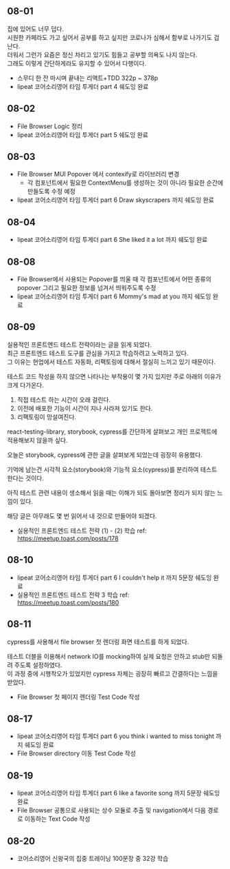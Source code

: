 ## 08-01

집에 있어도 너무 덥다.  
시원한 카페라도 가고 싶어서 공부를 하고 싶지만 코로나가 심해서 함부로 나가기도 겁난다.  
더워서 그런가 요즘은 정신 차리고 있기도 힘들고 공부할 의욕도 나지 않는다.  
그래도 이렇게 간단하게라도 유지할 수 있어서 다행이다.

- 스무디 한 잔 마시며 끝내는 리액트+TDD 322p ~ 378p
- lipeat 코어소리영어 타임 투게더 part 4 쉐도잉 완료

## 08-02

- File Browser Logic 정리
- lipeat 코어소리영어 타임 투게더 part 5 쉐도잉 완료

## 08-03

- File Browser MUI Popover 에서 contexify로 라이브러리 변경
  - 각 컴포넌트에서 필요한 ContextMenu를 생성하는 것이 아니라 필요한 순간에 만들도록 수정 예정
- lipeat 코어소리영어 타임 투게더 part 6 Draw skyscrapers 까지 쉐도잉 완료

## 08-04

- lipeat 코어소리영어 타임 투게더 part 6 She liked it a lot 까지 쉐도잉 완료

## 08-08

- File Browser에서 사용되는 Popover를 띄울 때 각 컴포넌트에서 어떤 종류의 popover 그리고 필요한 정보를 넘겨서 띄워주도록 수정
- lipeat 코어소리영어 타임 투게더 part 6 Mommy's mad at you 까지 쉐도잉 완료

## 08-09

실용적인 프론트엔드 테스트 전략이라는 글을 읽게 되었다.  
최근 프론트엔드 테스트 도구를 관심을 가지고 학습하려고 노력하고 있다.  
그 이유는 현업에서 테스트 자동화, 리팩토링에 대해서 절실히 느끼고 있기 때문이다.

테스트 코드 작성을 하지 않으면 나타나는 부작용이 몇 가지 있지만 주로 아래의 이유가 크게 다가온다.

1. 직접 테스트 하는 시간이 오래 걸린다.
2. 이전에 배포한 기능이 시간이 지나 사라져 있기도 한다.
3. 리팩토링이 망설여진다.

react-testing-library, storybook, cypress를 간단하게 살펴보고 개인 프로젝트에 적용해보지 않을까 싶다.

오늘은 storybook, cypress에 관한 글을 살펴보게 되었는데 굉장히 유용했다.

기억에 남는건 시각적 요소(storybook)와 기능적 요소(cypress)를 분리하여 테스트 한다는 것이다.

아직 테스트 관련 내용이 생소해서 읽을 때는 이해가 되도 돌아보면 정리가 되지 않는 느낌이 있다.

해당 글은 아무래도 몇 번 읽어서 내 것으로 만들어야 되겠다.

- 실용적인 프론트엔드 테스트 전략 (1) - (2) 학습 ref: https://meetup.toast.com/posts/178

## 08-10

- lipeat 코어소리영어 타임 투게더 part 6 I couldn't help it 까지 5문장 쉐도잉 완료
- 실용적인 프론트엔드 테스트 전략 3 학습 ref: https://meetup.toast.com/posts/180

## 08-11

cypress를 사용해서 file browser 첫 렌더링 화면 테스트를 하게 되었다.

테스트 더블을 이용해서 network IO를 mocking하여 실제 요청은 안하고 stub만 되돌려 주도록 설정하였다.  
이 과정 중에 시행착오가 있었지만 cypress 자체는 굉장히 빠르고 간결하다는 느낌을 받았다.

- File Browser 첫 페이지 렌더링 Test Code 작성

## 08-17

- lipeat 코어소리영어 타임 투게더 part 6 you think i wanted to miss tonight 까지 쉐도잉 완료
- File Browser directory 이동 Test Code 작성

## 08-19

- lipeat 코어소리영어 타임 투게더 part 6 like a favorite song 까지 5문장 쉐도잉 완료
- File Browser 공통으로 사용되는 상수 모듈로 추출 및 navigation에서 다음 경로로 이동하는 Text Code 작성

## 08-20

- 코어소리영어 신왕국의 집중 트레이닝 100문장 중 32강 학습
